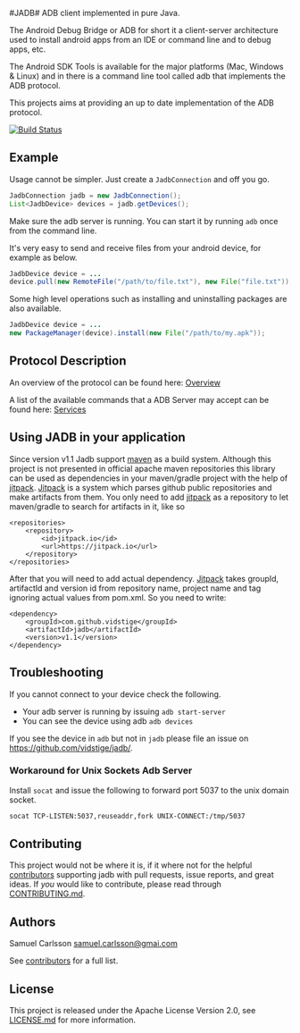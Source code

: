 #JADB#
ADB client implemented in pure Java.

The Android Debug Bridge or ADB for short it a client-server architecture used to install android apps from an IDE or command line and to debug apps, etc.

The Android SDK Tools is available for the major platforms (Mac, Windows & Linux) and in there is a command line tool called adb that implements the ADB protocol.

This projects aims at providing an up to date implementation of the ADB protocol.

[![Build Status](https://travis-ci.org/vidstige/jadb.svg?branch=master)](https://travis-ci.org/vidstige/jadb)

## Example ##
Usage cannot be simpler. Just create a `JadbConnection` and off you go.

```java
JadbConnection jadb = new JadbConnection();
List<JadbDevice> devices = jadb.getDevices();
```

Make sure the adb server is running. You can start it by running `adb` once from the command line.

It's very easy to send and receive files from your android device, for example as below.

```java
JadbDevice device = ...
device.pull(new RemoteFile("/path/to/file.txt"), new File("file.txt"));
```

Some high level operations such as installing and uninstalling packages are also available.

```java
JadbDevice device = ...
new PackageManager(device).install(new File("/path/to/my.apk"));
```

## Protocol Description ##

An overview of the protocol can be found here: [Overview](https://github.com/cgjones/android-system-core/blob/master/adb/OVERVIEW.TXT)

A list of the available commands that a ADB Server may accept can be found here:
[Services](https://github.com/cgjones/android-system-core/blob/master/adb/SERVICES.TXT)


## Using JADB in your application ##

Since version v1.1 Jadb support [maven](https://maven.apache.org/) as a build system. Although this project is not presented in official apache maven 
repositories this library can be used as dependencies in your maven/gradle project with the help of [jitpack](https://jitpack.io). 
[Jitpack](https://jitpack.io) is a system which parses github public repositories and make artifacts from them. 
You only need to add [jitpack](https://jitpack.io) as a repository to let maven/gradle to search for artifacts in it, like so

```
<repositories>
    <repository>
        <id>jitpack.io</id>
        <url>https://jitpack.io</url>
    </repository>
</repositories>
```
 
After that you will need to add actual dependency. [Jitpack](https://jitpack.io) takes groupId, artifactId and version id from repository name, 
project name and tag ignoring actual values from pom.xml. So you need to write:
 
```
<dependency>
    <groupId>com.github.vidstige</groupId>
    <artifactId>jadb</artifactId>
    <version>v1.1</version>
</dependency>
```

## Troubleshooting
If you cannot connect to your device check the following.

- Your adb server is running by issuing `adb start-server`
- You can see the device using adb `adb devices`

If you see the device in `adb` but not in `jadb` please file an issue on https://github.com/vidstige/jadb/.

### Workaround for Unix Sockets Adb Server

Install `socat` and issue the following to forward port 5037 to the unix domain socket.
```bash
socat TCP-LISTEN:5037,reuseaddr,fork UNIX-CONNECT:/tmp/5037
```

## Contributing ##
This project would not be where it is, if it where not for the helpful [contributors](https://github.com/vidstige/jadb/graphs/contributors)
supporting jadb with pull requests, issue reports, and great ideas. If _you_ would like to
contribute, please read through [CONTRIBUTING.md](CONTRIBUTING.md).

## Authors ##
Samuel Carlsson <samuel.carlsson@gmai.com>

See [contributors](https://github.com/vidstige/jadb/graphs/contributors) for a full list.

## License ##
This project is released under the Apache License Version 2.0, see [LICENSE.md](LICENSE.md) for more information.
